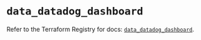 # `data_datadog_dashboard`

Refer to the Terraform Registry for docs: [`data_datadog_dashboard`](https://registry.terraform.io/providers/datadog/datadog/3.36.0/docs/data-sources/dashboard).
